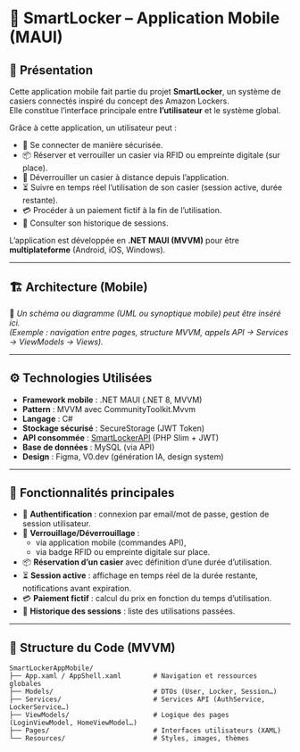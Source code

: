 # 📱 SmartLocker – Application Mobile (MAUI)

## 🔎 Présentation

Cette application mobile fait partie du projet **SmartLocker**, un système de casiers connectés inspiré du concept des Amazon Lockers.  
Elle constitue l’interface principale entre **l’utilisateur** et le système global.  

Grâce à cette application, un utilisateur peut :  
- 🔐 Se connecter de manière sécurisée.  
- 📦 Réserver et verrouiller un casier via RFID ou empreinte digitale (sur place).  
- 📱 Déverrouiller un casier à distance depuis l’application.  
- ⏳ Suivre en temps réel l’utilisation de son casier (session active, durée restante).  
- 💳 Procéder à un paiement fictif à la fin de l’utilisation.  
- 📜 Consulter son historique de sessions.  

L’application est développée en **.NET MAUI (MVVM)** pour être **multiplateforme** (Android, iOS, Windows).  

---

## 🏗️ Architecture (Mobile)

📌 *Un schéma ou diagramme (UML ou synoptique mobile) peut être inséré ici.*  
*(Exemple : navigation entre pages, structure MVVM, appels API → Services → ViewModels → Views).*  

---

## ⚙️ Technologies Utilisées

- **Framework mobile** : .NET MAUI (.NET 8, MVVM)  
- **Pattern** : MVVM avec CommunityToolkit.Mvvm  
- **Langage** : C#  
- **Stockage sécurisé** : SecureStorage (JWT Token)  
- **API consommée** : [SmartLockerAPI](LIEN_VERS_REPO_API) (PHP Slim + JWT)  
- **Base de données** : MySQL (via API)  
- **Design** : Figma, V0.dev (génération IA, design system)  

---

## 📌 Fonctionnalités principales

- 👤 **Authentification** : connexion par email/mot de passe, gestion de session utilisateur.  
- 🔐 **Verrouillage/Déverrouillage** :  
  - via application mobile (commandes API),  
  - via badge RFID ou empreinte digitale sur place.  
- 📦 **Réservation d’un casier** avec définition d’une durée d’utilisation.  
- ⏳ **Session active** : affichage en temps réel de la durée restante, notifications avant expiration.  
- 💳 **Paiement fictif** : calcul du prix en fonction du temps d’utilisation.  
- 📜 **Historique des sessions** : liste des utilisations passées.  

---

## 📂 Structure du Code (MVVM)

```plaintext
SmartLockerAppMobile/
├── App.xaml / AppShell.xaml        # Navigation et ressources globales
├── Models/                         # DTOs (User, Locker, Session…)
├── Services/                       # Services API (AuthService, LockerService…)
├── ViewModels/                     # Logique des pages (LoginViewModel, HomeViewModel…)
├── Pages/                          # Interfaces utilisateurs (XAML)
└── Resources/                      # Styles, images, thèmes
